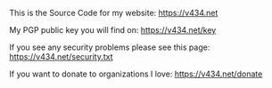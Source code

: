 This is the Source Code for my website:
https://v434.net


My PGP public key you will find on: 
https://v434.net/key


If you see any security problems please see this page:
https://v434.net/security.txt

If you want to donate to organizations I love:
https://v434.net/donate

